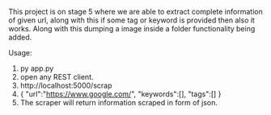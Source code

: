 This project is on stage 5 where we are able to extract complete information of given url, along with this if some tag or keyword is provided
then also it works.
Along with this dumping a image inside a folder functionality being added. 


Usage:

1. py app.py
2. open any REST client.
3. http://localhost:5000/scrap
4. {
  "url":"https://www.google.com/",
   "keywords":[],
  "tags":[]
}
5. The scraper will return information scraped in form of json.
